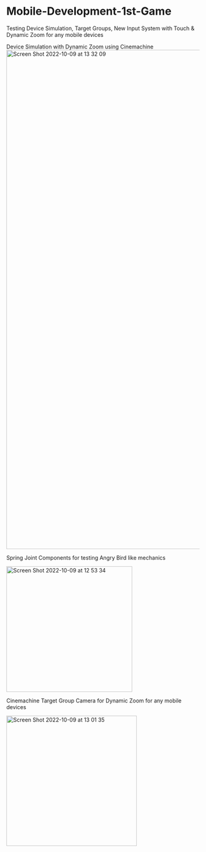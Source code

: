 # Mobile-Development-1st-Game
Testing Device Simulation, Target Groups, New Input System with Touch &amp; Dynamic Zoom for any mobile devices

Device Simulation with Dynamic Zoom using Cinemachine
<img width="1303" alt="Screen Shot 2022-10-09 at 13 32 09" src="https://user-images.githubusercontent.com/103945243/194742790-3bd32e22-328e-40d2-b74d-d40b84877bd6.png">

Spring Joint Components for testing Angry Bird like mechanics

<img width="328" alt="Screen Shot 2022-10-09 at 12 53 34" src="https://user-images.githubusercontent.com/103945243/194742829-d61eae0d-1dc3-40a2-9691-637af2e9075c.png">

Cinemachine Target Group Camera for Dynamic Zoom for any mobile devices

<img width="340" alt="Screen Shot 2022-10-09 at 13 01 35" src="https://user-images.githubusercontent.com/103945243/194742834-b8fdfe87-1a9e-4808-b5ba-903162a1ce11.png">
